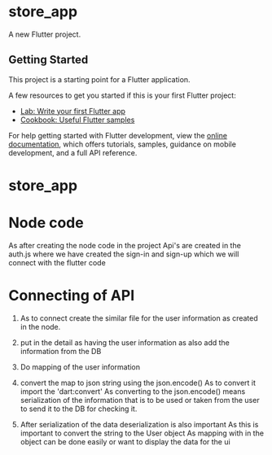 # store_app

A new Flutter project.

## Getting Started

This project is a starting point for a Flutter application.

A few resources to get you started if this is your first Flutter project:

- [Lab: Write your first Flutter app](https://docs.flutter.dev/get-started/codelab)
- [Cookbook: Useful Flutter samples](https://docs.flutter.dev/cookbook)

For help getting started with Flutter development, view the
[online documentation](https://docs.flutter.dev/), which offers tutorials,
samples, guidance on mobile development, and a full API reference.
# store_app


# Node code
As after creating the node code in the project
Api's are created in the auth.js where we have created the sign-in and sign-up which we will connect with the flutter code

# Connecting of API 

1. As to connect create the similar file for the user information as created in the node.
2. put in the detail as having the user information as also add the information from the DB
3. Do mapping of the user information
4. convert the map to json string using the json.encode()
     As to convert it import the 'dart:convert'
     As converting to the json.encode() means serialization of the information that is to be used or taken from the user to send it to the DB for checking it.

5. After serialization of the data deserialization is also important
     As this is important to convert the string to the User object
     As mapping with in the object can be done easily
     or want to display the data for the ui